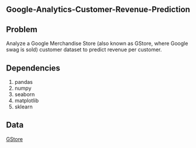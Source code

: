 ## Google-Analytics-Customer-Revenue-Prediction 

## Problem
Analyze a Google Merchandise Store (also known as GStore, where Google swag is sold) customer dataset to predict revenue per customer.

## Dependencies

1. pandas
2. numpy
3. seaborn
4. matplotlib
5. sklearn

## Data
[GStore](https://www.kaggle.com/c/ga-customer-revenue-prediction/data)
